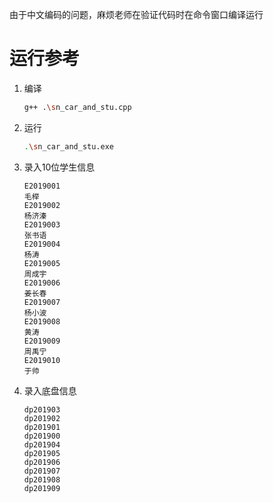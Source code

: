 由于中文编码的问题，麻烦老师在验证代码时在命令窗口编译运行

# 运行参考

1. 编译

   ```bash
   g++ .\sn_car_and_stu.cpp
   ```

2. 运行

   ```bash
   .\sn_car_and_stu.exe
   ```

3. 录入10位学生信息

   ```
   E2019001
   毛榉
   E2019002
   杨济溱
   E2019003
   张书语
   E2019004
   杨涛
   E2019005
   周成宇
   E2019006
   姜长春
   E2019007
   杨小波
   E2019008
   黄涛
   E2019009
   周禹宁
   E2019010
   于帅
   ```

4. 录入底盘信息

   ```
   dp201903
   dp201902
   dp201901
   dp201900
   dp201904
   dp201905
   dp201906
   dp201907
   dp201908
   dp201909
   ```